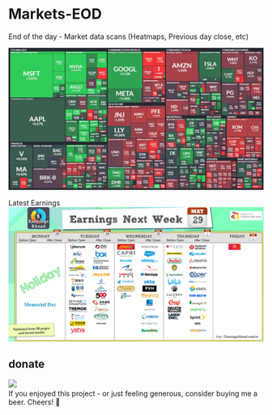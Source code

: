 # Markets-EOD
End of the day - Market data scans (Heatmaps, Previous day close, etc)

![Latest heatmap](heatmaps/latest.png "Latest")

Latest Earnings
![Latest Earnings](earnings/latest-earnings-week.png "Latest")

## donate
<a href="https://paypal.me/fedmich/"><img src="https://cdn.earningsahead.com/static/img/blue-donate-pp.svg" height="40"></a>  
If you enjoyed this project - or just feeling generous, consider buying me a beer. Cheers! :beers:
